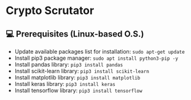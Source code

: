# Crypto Scrutator

## 💻 Prerequisites (Linux-based O.S.)
* Update available packages list for installation: `sudo apt-get update`
* Install pip3 package manager: `sudo apt install python3-pip -y`
* Install pandas library: `pip3 install pandas`
* Install scikit-learn library: `pip3 install scikit-learn`
* Install matplotlib library: `pip3 install matplotlib`
* Install keras library: `pip3 install keras`
* Install tensorflow library: `pip3 install tensorflow`
